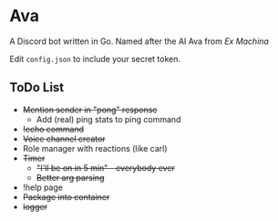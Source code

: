 # Ava
A Discord bot written in Go. Named after the AI Ava from *Ex Machina*

Edit `config.json` to include your secret token.

## ToDo List

* ~~Mention sender in "pong" response~~
  * Add (real) ping stats to ping command
* ~~!echo command~~
* ~~Voice channel creator~~
* Role manager with reactions (like carl)
* ~~Timer~~
  * ~~"I'll be on in 5 min" - everybody ever~~
  * ~~Better arg parsing~~
* !help page
* ~~Package into container~~
* ~~logger~~
